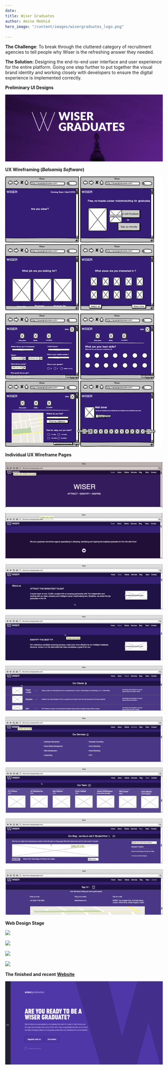 ```yaml
---
date: 
title: Wiser Graduates
author: Amine Mekhid
hero_image: "/content/images/wisergraduates_logo.png"

---
```

**The Challenge**: To break through the cluttered category of recruitment agencies to tell people why Wiser is the refreshing answer they needed.

**The Solution:** Designing the end-to-end user interface and user experience for the entire platform. Going one step further to put together the visual brand identity and working closely with developers to ensure the digital experience is implemented correctly.

**Preliminary UI Designs**

![](/content/images/wiser2.png)

**UX Wireframing (_Balsamiq Software_)**

![](/content/images/wiser_wireframe.png)

**Individual UX Wireframe Pages**

![](/content/images/wiserpage1.png)

![](/content/images/wiserpage2.png)

![](/content/images/wiserpage3.png)

![](/content/images/wiserpage4.png)

![](/content/images/wiserpage5.png)

![](/content/images/wiserpage6.png)

![](/content/images/wiserpage7.png)

![](/content/images/wiserpage8.png)

![](/content/images/wiserpage9.png)

**Web Design Stage**

![](/content/images/wiser_home1.png)

![](/content/images/wiser_home_more1.png)

![](/content/images/wiser_services1.png)

![](/content/images/wiser_blog1.png)

**The finished and recent** [**Website**](https://wearewiser.com/graduates)

![](/content/images/wiser3.png)